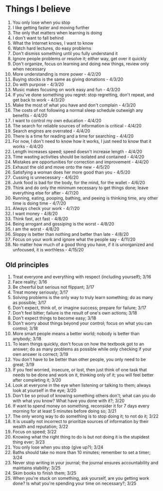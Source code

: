 # Things I believe

1. You only lose when you stop
2. I like getting faster and moving further
3. The only that matters when learning is doing
4. I don't want to fall behind
5. What the Internet knows, I want to know
6. Watch hard lectures, do easy problems
7. Don't dismiss something until you fully understand it
8. Ignore people problems or resolve it; either way, get over it quickly
9. Don't organize, focus on learning and doing new things, review only when necessary
10. More understanding is more power - 4/2/20
11. Buying stocks is the same as giving donations - 4/3/20
12. Do with purpose - 4/3/20
13. Music makes focusing on work easy and fun - 4/3/20
14. If you've done something you regret: stop regretting, don't repeat, and get back to work - 4/3/20
15. Make the most of what you have and don't complain - 4/3/20
16. The costs of not following a normal sleep schedule outweigh any benefits - 4/4/20
17. I want to control my own education - 4/4/20
18. The search for reliable sources of information is critical - 4/4/20
19. Search engines are overrated - 4/4/20
20. There is a time for reading and a time for searching - 4/4/20
21. For now, I don't need to know how it works, I just need to know that it works - 4/4/20
22. Length increases speed; speed doesn't increase length - 4/4/20
23. Time wasting activities should be isolated and contained - 4/4/20
24. Mistakes are opportunities for correction and improvement - 4/4/20
25. Exhaust the old and move onto the new - 4/5/20
26. Satisfying a woman does her more good than you - 4/5/20
27. Cussing is unnecessary - 4/6/20
28. Junk food is bad for the body, for the mind, for the wallet - 4/6/20
29. Think and do only the minimum necessary to get things done; leave everything else for after - 4/7/20
30. Running, eating, pooping, bathing, and peeing is thinking time, any other time is doing time - 4/7/20
31. Always check your work - 4/7/20
32. I want money - 4/8/20
33. Think fast, act fast - 4/8/20
34. Being arrogant and gossiping is the worst - 4/8/20
35. I am the worst - 4/8/20
36. Sloppy is better than nothing and better than late - 4/8/20
37. Focus on your work and ignore what the people say - 4/11/20
38. No matter how much of a good thing you have, if it is unorganized and unfocused, it is worthless - 4/15/20

## Old principles

1. Treat everyone and everything with respect (including yourself); 3/16
2. Face reality; 3/16
3. Be cheerful but serious not flippant; 3/17
4. Treat money seriously; 3/17
5. Solving problems is the only way to truly learn something; do as many as possible; 3/17
6. Don't expect, think of, or imagine success; prepare for failure; 3/17
7. Don't feel bitter; failure is the result of one's own actions; 3/18
8. Don't expect things to become easy; 3/18
9. Don't worry about things beyond your control; focus on what you can control; 3/18
10. More smart people means a better world; nobody is better than anybody; 3/18
11. To learn things quickly, don't focus on how the textbook got to an answer; do as many problems as possible while only checking if your own answer is correct; 3/19
12. You don't have to be better than other people, you only need to be great; 3/19
13. If you feel worried, insecure, or lost, then just think of one task that needs to be done and work on it, thinking only of it; you will feel better after completing it; 3/20
14. Look at everyone in the eye when listening or talking to them; always look at yourself in the eye; 3/20
15. Don't be so proud of knowing something others don't; what can you do with what you know? What have you done with it?; 3/20
16. If want to spend money on something, reconsider it for 7 days every morning for at least 5 minutes before doing so; 3/21
17. The only wrong way to do something is to stop doing it; to not do it; 3/22
18. It is usually not incorrect to prioritize sources of information by their wealth and reputation; 3/22
19. Focus on speed; 3/22
20. Knowing what the right thing to do is but not doing it is the stupidest thing ever; 3/23
21. You only lose when you stop (give up?); 3/24
22. Baths should take no more than 10 minutes; remember to set a timer; 3/24
23. Never stop writing in your journal; the journal ensures accountability and maintains stability; 3/25
24. Skim books to finish them; 3/25
25. When you're stuck on something, ask yourself, are you getting work done? Is what you're spending your time on necessary?; 3/25
